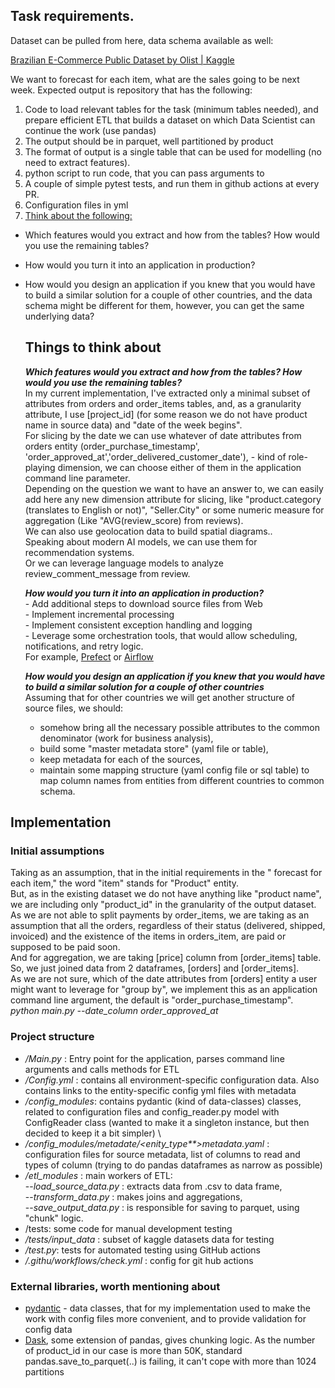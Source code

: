 ## Task requirements. 
Dataset can be pulled from here, data schema available as well: 

[Brazilian E-Commerce Public Dataset by Olist | Kaggle](https://www.kaggle.com/datasets/olistbr/brazilian-ecommerce?select=olist_orders_dataset.csv) 

We want to forecast for each item, what are the sales going to be next week.
Expected output is repository that has the following:
1.  Code to load relevant tables for the task (minimum tables needed), and prepare efficient ETL that builds a dataset on which Data Scientist can continue the work (use pandas) 
1.  The output should be in parquet, well partitioned by product
2.  The format of output is a single table that can be used for modelling (no need to extract features).
2.  python script to run code, that you can pass arguments to
3.  A couple of simple pytest tests, and run them in github actions at every PR.
4.  Configuration files in yml
5.  [Think about the following:](#Things-to-think-about)
- Which features would you extract and how from the tables? How would you use the remaining tables?
- How would you turn it into an application in production?
- How would you design an application if you knew that you would have to build a similar solution for a couple of other countries, and the data schema might be different for them, however, you can get the same underlying data?


  ## Things to think about
   ***Which features would you extract and how from the tables? How would you use the remaining tables?*** \
    In my current implementation, I've extracted only a minimal subset of attributes from orders and order_items tables, 
    and, as a granularity attribute, I use [project_id] (for some reason we do not have product name in source data) and "date of the week begins". \
    For slicing by the date we can use whatever of date attributes from orders entity (order_purchase_timestamp',
  'order_approved_at','order_delivered_customer_date'), - kind of role-playing dimension, we can choose either of them in the application command line parameter.\
    Depending on the question we want to have an answer to, we can easily add here any new dimension attribute for slicing,    like "product.category (translates to English or not)", "Seller.City" or some numeric measure for aggregation (Like "AVG(review_score) from reviews). \
We can also use geolocation data to build spatial diagrams.. \
Speaking about modern AI models, we can use them for recommendation systems.\
Or we can leverage language models to analyze review_comment_message from review.
    
  ***How would you turn it into an application in production?*** \
       - Add additional steps to download source files from Web\
       - Implement incremental processing \
       - Implement consistent exception handling and logging \
       - Leverage some orchestration tools, that would allow scheduling, notifications, and retry logic. \
         For example, [Prefect](https://www.prefect.io/) or [Airflow](https://airflow.apache.org/) 

  ***How would you design an application if you knew that you would have to build a similar solution for a couple of other countries*** \
    Assuming that for other countries we will get another structure of source files, we should:
  - somehow bring all the necessary possible attributes to the common denominator (work for business analysis),
  - build some "master metadata store" (yaml file or table),
  - keep metadata for each of the sources,
  -  maintain some mapping structure (yaml config file or sql table) to map column names from entities from different countries to common schema.

## Implementation
### Initial assumptions
Taking as an assumption, that in the initial requirements in the " forecast for each item," the word "item" stands for "Product" entity. \
But, as in the existing dataset we do not have anything like "product name", we are including only "product_id" in the granularity of the output dataset. \
As we are not able to split payments by order_items, we are taking as an assumption that all the orders, regardless of their status (delivered, shipped, invoiced) and the existence of the items in orders_item, are paid or supposed to be paid soon.  \
And for aggregation, we are taking [price] column from [order_items] table.
So, we just joined data from 2 dataframes, [orders] and [order_items].\
As we are not sure,  which of the date attributes from [orders] entity a user might want  to leverage for "group by",  we implement this as an application command line argument, the default is "order_purchase_timestamp".\
	   _python main.py --date_column order_approved_at_


### Project structure
 - _/Main.py_ :  Entry point for the application, parses command line arguments and calls methods for ETL
- _/Config.yml_ : contains all environment-specific configuration data. Also contains links to the entity-specific config yml files with metadata
- _/config_modules_: contains pydantic (kind of data-classes) classes, related to configuration files and config_reader.py model with ConfigReader class (wanted to make it a singleton instance, but then decided to keep it a bit simpler) \
- _/config_modules/metadate/<enity_type**>metadata.yaml_ :
configuration files for source metadata, list of columns to read and types of column (trying to do pandas dataframes as narrow as possible)
- _/etl_modules_ : main workers of ETL:\
  --_load_source_data.py_ : extracts data from .csv to data frame,\
  --_transform_data.py_ : makes joins and aggregations,\
  --_save_output_data.py_ : is responsible for saving to parquet, using "chunk" logic.
- /tests: some code for manual development testing
- _/tests/input_data_ : subset of kaggle datasets data for testing
- _/test.py_:  tests for automated testing using GitHub actions
- _/.githu/workflows/check.yml_ : config for git hub actions
### External libraries, worth mentioning about
- [pydantic](https://docs.pydantic.dev) - data classes, that for my implementation used to make the work with config files more convenient, and to provide validation for config data
- [Dask](www.dask.org),  some extension of pandas,  gives chunking logic. As the number of product_id in our case is more than 50K, standard pandas.save_to_parquet(..) is failing, it can't cope with more than 1024 partitions





